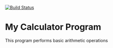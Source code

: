 [![Build Status](https://travis-ci.com/kyoussef77/PythonDockerCalculator.svg?branch=master)](https://travis-ci.com/kyoussef77/PythonDockerCalculator)
# My Calculator Program
This program performs basic arithmetic operations